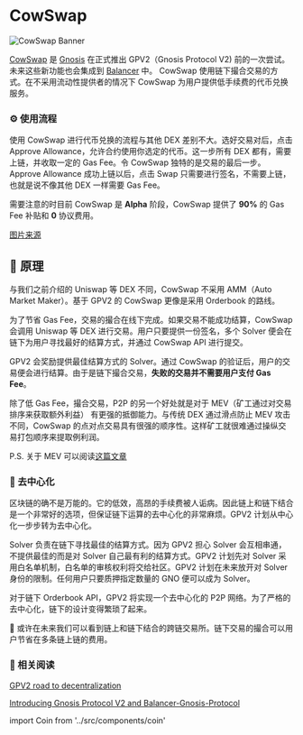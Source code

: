 # CowSwap

![CowSwap Banner](/img/cowSwap.png)

[CowSwap](https://cowswap.exchange/#/) 是 [Gnosis](https://gnosis.io/) 在正式推出 GPV2（Gnosis Protocol V2) 前的一次尝试。未来这些新功能也会集成到 [Balancer](https://balancer.finance/) 中。 CowSwap 使用链下撮合交易的方式。在不采用流动性提供者的情况下 CowSwap 为用户提供低手续费的代币兑换服务。

### ⚙️ 使用流程

使用 CowSwap 进行代币兑换的流程与其他 DEX 差别不大。选好交易对后，点击 Approve Allowance，允许合约使用你选定的代币。这一步所有 DEX 都有，需要上链，并收取一定的 Gas Fee。令 CowSwap 独特的是交易的最后一步。Approve Allowance 成功上链以后，点击 Swap 只需要进行签名，不需要上链，也就是说不像其他 DEX 一样需要 Gas Fee。

需要注意的时目前 CowSwap 是 **Alpha** 阶段，CowSwap 提供了 **90%** 的 Gas Fee 补贴和 **0** 协议费用。

[图片来源](https://www.youtube.com/watch?v=2btaQ9IMtwA&ab_channel=%E6%97%81%E7%99%BD%E5%90%9B)

## 🔨 原理

与我们之前介绍的 Uniswap 等 DEX 不同，CowSwap 不采用 AMM（Auto Market Maker）。基于 GPV2 的 CowSwap 更像是采用 Orderbook 的路线。

为了节省 Gas Fee，交易的撮合在线下完成。如果交易不能成功结算，CowSwap 会调用 Uniswap 等 DEX 进行交易。用户只要提供一份签名，多个 Solver 便会在链下为用户寻找最好的结算方式，并通过 CowSwap API 进行提交。

GPV2 会奖励提供最佳结算方式的 Solver。通过 CowSwap 的验证后，用户的交易便会进行结算。由于是链下撮合交易，**失败的交易并不需要用户支付 Gas Fee**。

除了低 Gas Fee，撮合交易，P2P 的另一个好处就是对于 MEV（矿工通过对交易排序来获取额外利益） 有更强的抵御能力。与传统 DEX 通过滑点防止 MEV 攻击不同，CowSwap 的点对点交易具有很强的顺序性。这样矿工就很难通过操纵交易打包顺序来提取例利润。

P.S. 关于 MEV 可以阅读[这篇文章](https://pdaian.com/blog/mev-wat-do/)

### 💠 去中心化

区块链的确不是万能的。它的低效，高昂的手续费被人诟病。因此链上和链下结合是一个非常好的选项，但保证链下运算的去中心化的非常麻烦。GPV2 计划从中心化一步步转为去中心化。

Solver 负责在链下寻找最佳的结算方式。因为 GPV2 担心 Solver 会互相串通，不提供最佳的而是对 Solver 自己最有利的结算方式。GPV2 计划先对 Solver 采用白名单机制，白名单的审核权利将交给社区。GPV2 计划在未来放开对 Solver 身份的限制。任何用户只要质押指定数量的 GNO 便可以成为 Solver。

对于链下 Orderbook API，GPV2 将实现一个去中心化的 P2P 网络。为了严格的去中心化，链下的设计变得繁琐了起来。

🧐 或许在未来我们可以看到链上和链下结合的跨链交易所。链下交易的撮合可以用户节省在多条链上链的费用。

### 📔 相关阅读

[GPV2 road to decentralization](https://forum.gnosis.io/t/gpv2-road-to-decentralization/1245)

[Introducing Gnosis Protocol V2 and Balancer-Gnosis-Protocol](https://blog.gnosis.pm/introducing-gnosis-protocol-v2-and-balancer-gnosis-protocol-f693b2938ae4)

import Coin from '../src/components/coin'

<Coin />
